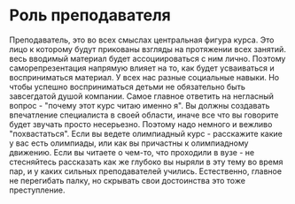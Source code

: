 # Роль преподавателя

Преподаватель, это во всех смыслах центральная фигура курса. Это лицо к которому будут прикованы взгляды на протяжении всех занятий. весь вводимый материал будет ассоциироваться с ним лично. Поэтому саморепрезентация напрямую влияет на то, как будет усваиваться и восприниматься материал. У всех нас разные социальные навыки. Но чтобы успешно восприниматься детьми не обязательно быть завсегдатой душой компании. Самое главное ответить на негласный вопрос - "почему этот курс читаю именно я". Вы должны создавать впечатление специалиста в своей области, иначе все что вы говорите будет звучать просто несерьезно. Поэтому надо немного и вежливо "похвастаться". Если вы ведете олимпиадный курс - расскажите какие у вас есть олимпиады, или как вы причастны к олимпиадному движению. Если вы читаете о чем-то, что проходили в вузе - не стесняйтесь рассказать как же глубоко вы ныряли в эту тему во время пар, и у каких сильных преподавателей учились. Естественно, главное не перегибать палку, но скрывать свои достоинства это тоже преступление.

